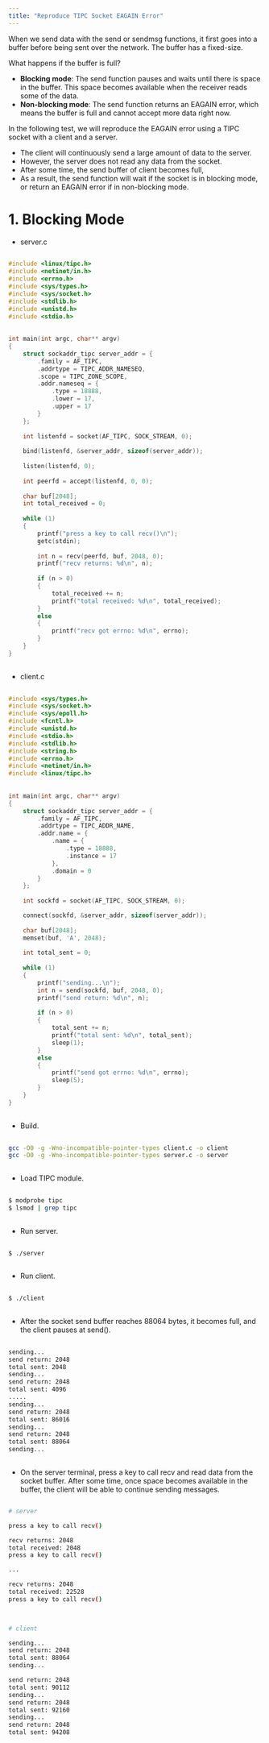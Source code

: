 ```yaml
---
title: "Reproduce TIPC Socket EAGAIN Error"
---
```


When we send data with the send or sendmsg functions, it first goes into a buffer before being sent over the network. The buffer has a fixed-size.

What happens if the buffer is full?

- **Blocking mode**: The send function pauses and waits until there is space in the buffer. This space becomes available when the receiver reads some of the data.
- **Non-blocking mode**: The send function returns an EAGAIN error, which means the buffer is full and cannot accept more data right now.

In the following test, we will reproduce the EAGAIN error using a TIPC socket with a client and a server. 

- The client will continuously send a large amount of data to the server. 
- However, the server does not read any data from the socket.
- After some time, the send buffer of client becomes full, 
- As a result, the send function will wait if the socket is in blocking mode, or return an EAGAIN error if in non-blocking mode.


# 1. Blocking Mode
- server.c
```c
  
#include <linux/tipc.h>
#include <netinet/in.h>
#include <errno.h>
#include <sys/types.h>
#include <sys/socket.h>
#include <stdlib.h>
#include <unistd.h>
#include <stdio.h>
 
 
int main(int argc, char** argv)
{
    struct sockaddr_tipc server_addr = {
        .family = AF_TIPC,
        .addrtype = TIPC_ADDR_NAMESEQ,
        .scope = TIPC_ZONE_SCOPE,
        .addr.nameseq = {
            .type = 18888,
            .lower = 17,
            .upper = 17
        }
    };
 
    int listenfd = socket(AF_TIPC, SOCK_STREAM, 0);
 
    bind(listenfd, &server_addr, sizeof(server_addr));
 
    listen(listenfd, 0);
 
    int peerfd = accept(listenfd, 0, 0);
 
    char buf[2048];
    int total_received = 0;
 
    while (1)
    {
        printf("press a key to call recv()\n");
        getc(stdin);
 
        int n = recv(peerfd, buf, 2048, 0);
        printf("recv returns: %d\n", n);
 
        if (n > 0)
        {
            total_received += n;
            printf("total received: %d\n", total_received);
        }
        else
        {
            printf("recv got errno: %d\n", errno);
        }
    }
}
  
```

- client.c
```c
  
#include <sys/types.h>
#include <sys/socket.h>
#include <sys/epoll.h>
#include <fcntl.h>
#include <unistd.h>
#include <stdio.h>
#include <stdlib.h>
#include <string.h>
#include <errno.h>
#include <netinet/in.h>
#include <linux/tipc.h>
 
 
int main(int argc, char** argv)
{
    struct sockaddr_tipc server_addr = {
        .family = AF_TIPC,
        .addrtype = TIPC_ADDR_NAME,
        .addr.name = {
            .name = {
                .type = 18888,
                .instance = 17
            },
            .domain = 0
        }
    };
 
    int sockfd = socket(AF_TIPC, SOCK_STREAM, 0);

    connect(sockfd, &server_addr, sizeof(server_addr));
 
    char buf[2048];
    memset(buf, 'A', 2048);
   
    int total_sent = 0;
 
    while (1)
    {
        printf("sending...\n");
        int n = send(sockfd, buf, 2048, 0);
        printf("send return: %d\n", n);
 
        if (n > 0)
        {
            total_sent += n;
            printf("total sent: %d\n", total_sent);
            sleep(1);
        }
        else
        {
            printf("send got errno: %d\n", errno);
            sleep(5);
        }
    }
}
  
```

- Build.
```sh
  
gcc -O0 -g -Wno-incompatible-pointer-types client.c -o client
gcc -O0 -g -Wno-incompatible-pointer-types server.c -o server
  
```

- Load TIPC module.
```sh
  
$ modprobe tipc
$ lsmod | grep tipc
  
```

- Run server.
```sh
  
$ ./server
  
```

- Run client.
```sh
  
$ ./client
  
```

- After the socket send buffer reaches 88064 bytes, it becomes full, and the client pauses at send().
```sh
  
sending...
send return: 2048
total sent: 2048
sending...
send return: 2048
total sent: 4096
.....
sending...
send return: 2048
total sent: 86016
sending...
send return: 2048
total sent: 88064
sending...
  
```

- On the server terminal, press a key to call recv and read data from the socket buffer. After some time, once space becomes available in the buffer, the client will be able to continue sending messages.
```sh

# server  

press a key to call recv()

recv returns: 2048
total received: 2048
press a key to call recv()

...

recv returns: 2048
total received: 22528
press a key to call recv()
  
```


```sh

# client

sending...
send return: 2048
total sent: 88064
sending...

send return: 2048
total sent: 90112
sending...
send return: 2048
total sent: 92160
sending...
send return: 2048
total sent: 94208
  
```